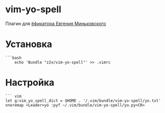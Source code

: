 vim-yo-spell
============

Плагин для [ёфикатора Евгения Миньковского][yo]

# Установка
    ```bash
        echo 'Bundle "z2v/vim-yo-spell"' >> .vimrc

# Настройка

    ``` vim
    let g:vim_yo_spell_dict = $HOME . '/.vim/bundle/vim-yo-spell/yo.txt'
    nnoremap <Leader>yo :pyf ~/.vim/bundle/vim-yo-spell/yo.py<CR>

[yo]: http://python.anabar.ru/yo.htm
